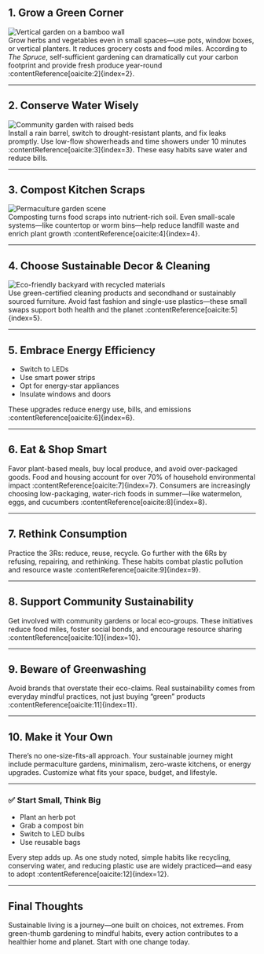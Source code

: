 ## 1. Grow a Green Corner  
![Vertical garden on a bamboo wall](https://wellness360magazine.com/wp-content/uploads/2017/06/Screen-Shot-2017-06-21-at-12.47.42-PM.png)  
Grow herbs and vegetables even in small spaces—use pots, window boxes, or vertical planters. It reduces grocery costs and food miles. According to *The Spruce*, self-sufficient gardening can dramatically cut your carbon footprint and provide fresh produce year-round :contentReference[oaicite:2]{index=2}.

---

## 2. Conserve Water Wisely  
![Community garden with raised beds](https://sustany.org/local/wp-content/uploads/2017/04/Solar-Panels-in-Gardens-1024x768.jpg)  
Install a rain barrel, switch to drought-resistant plants, and fix leaks promptly. Use low-flow showerheads and time showers under 10 minutes :contentReference[oaicite:3]{index=3}. These easy habits save water and reduce bills.

---

## 3. Compost Kitchen Scraps  
![Permaculture garden scene](https://echonet.org/wp-content/uploads/2024/05/Permaculture-1.png)  
Composting turns food scraps into nutrient-rich soil. Even small-scale systems—like countertop or worm bins—help reduce landfill waste and enrich plant growth :contentReference[oaicite:4]{index=4}.

---

## 4. Choose Sustainable Decor & Cleaning  
![Eco-friendly backyard with recycled materials](https://www.sunset.com/wp-content/uploads/sustainable-outdoor-living-entertaining-pc-thomas-j-story.jpg)  
Use green-certified cleaning products and secondhand or sustainably sourced furniture. Avoid fast fashion and single-use plastics—these small swaps support both health and the planet :contentReference[oaicite:5]{index=5}.

---

## 5. Embrace Energy Efficiency  
- Switch to LEDs  
- Use smart power strips  
- Opt for energy‑star appliances  
- Insulate windows and doors

These upgrades reduce energy use, bills, and emissions :contentReference[oaicite:6]{index=6}.

---

## 6. Eat & Shop Smart  
Favor plant-based meals, buy local produce, and avoid over-packaged goods. Food and housing account for over 70% of household environmental impact :contentReference[oaicite:7]{index=7}. Consumers are increasingly choosing low-packaging, water-rich foods in summer—like watermelon, eggs, and cucumbers :contentReference[oaicite:8]{index=8}.

---

## 7. Rethink Consumption  
Practice the 3Rs: reduce, reuse, recycle. Go further with the 6Rs by refusing, repairing, and rethinking. These habits combat plastic pollution and resource waste :contentReference[oaicite:9]{index=9}.

---

## 8. Support Community Sustainability  
Get involved with community gardens or local eco-groups. These initiatives reduce food miles, foster social bonds, and encourage resource sharing :contentReference[oaicite:10]{index=10}.

---

## 9. Beware of Greenwashing  
Avoid brands that overstate their eco-claims. Real sustainability comes from everyday mindful practices, not just buying “green” products :contentReference[oaicite:11]{index=11}.

---

## 10. Make it Your Own  
There’s no one-size-fits-all approach. Your sustainable journey might include permaculture gardens, minimalism, zero-waste kitchens, or energy upgrades. Customize what fits your space, budget, and lifestyle.

---

### ✅ Start Small, Think Big  
- Plant an herb pot  
- Grab a compost bin  
- Switch to LED bulbs  
- Use reusable bags

Every step adds up. As one study noted, simple habits like recycling, conserving water, and reducing plastic use are widely practiced—and easy to adopt :contentReference[oaicite:12]{index=12}.

---

## Final Thoughts  
Sustainable living is a journey—one built on choices, not extremes. From green-thumb gardening to mindful habits, every action contributes to a healthier home and planet. Start with one change today.